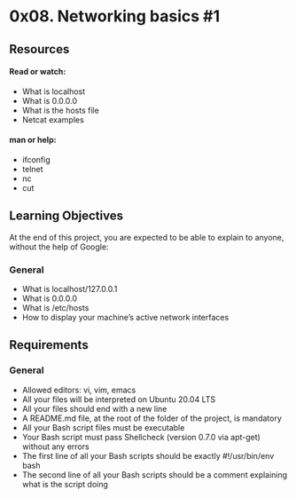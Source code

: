 # 0x08. Networking basics #1

## Resources

#### Read or watch:

* What is localhost
* What is 0.0.0.0
* What is the hosts file
* Netcat examples

#### man or help:

* ifconfig
* telnet
* nc
* cut

## Learning Objectives

At the end of this project, you are expected to be able to explain to anyone, without the help of Google:

### General

* What is localhost/127.0.0.1
* What is 0.0.0.0
* What is /etc/hosts
* How to display your machine’s active network interfaces

## Requirements

### General

* Allowed editors: vi, vim, emacs
* All your files will be interpreted on Ubuntu 20.04 LTS
* All your files should end with a new line
* A README.md file, at the root of the folder of the project, is mandatory
* All your Bash script files must be executable
* Your Bash script must pass Shellcheck (version 0.7.0 via apt-get) without any errors
* The first line of all your Bash scripts should be exactly #!/usr/bin/env bash
* The second line of all your Bash scripts should be a comment explaining what is the script doing
